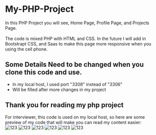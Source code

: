 # My-PHP-Project
In this PHP Project you will see, Home Page, Profile Page, and Projects Page. <br><br>
The code is mixed PHP with HTML and CSS. In the future I will add in Bootstrapt CSS, and Saas to make this page more responsive when you using the cell phone.<br>

## Some Details Need to be changed when you clone this code and use.<br>
- In my local host, I used port "3308" instead of "3306"<br>
- Will be filled after more changes in my project<br>

## Thank you for reading my php project<br>
For interviewer, this code is used on my local host, so here are some preview of my code that will make you can read my content easier:<br>
![123](screen1.png)
![123](screen2.png)
![123](screen3.png)
![123](screen-home.png)
![123](screen-project.png)
![123](screen-re.png)
